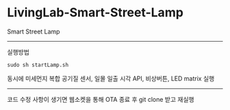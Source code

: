 # LivingLab-Smart-Street-Lamp
Smart Street Lamp

-----

실행방법

    sudo sh startLamp.sh

동시에 미세먼지 복합 공기질 센서, 일몰 일출 시각 API, 비상버튼, LED matrix 실행

-----

코드 수정 사항이 생기면 웹소켓을 통해 OTA 종료 후 git clone 받고 재실행
